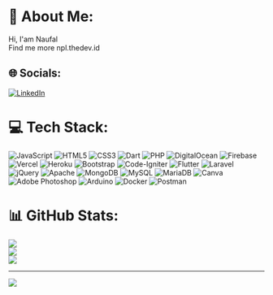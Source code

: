 # 💫 About Me:
Hi, I'am Naufal<br>Find me more npl.thedev.id


## 🌐 Socials:
[![LinkedIn](https://img.shields.io/badge/LinkedIn-%230077B5.svg?logo=linkedin&logoColor=white)](https://linkedin.com/in/https://id.linkedin.com/in/naufal-arrafi-078978192/) 

# 💻 Tech Stack:
![JavaScript](https://img.shields.io/badge/javascript-%23323330.svg?style=plastic&logo=javascript&logoColor=%23F7DF1E) ![HTML5](https://img.shields.io/badge/html5-%23E34F26.svg?style=plastic&logo=html5&logoColor=white) ![CSS3](https://img.shields.io/badge/css3-%231572B6.svg?style=plastic&logo=css3&logoColor=white) ![Dart](https://img.shields.io/badge/dart-%230175C2.svg?style=plastic&logo=dart&logoColor=white) ![PHP](https://img.shields.io/badge/php-%23777BB4.svg?style=plastic&logo=php&logoColor=white) ![DigitalOcean](https://img.shields.io/badge/DigitalOcean-%230167ff.svg?style=plastic&logo=digitalOcean&logoColor=white) ![Firebase](https://img.shields.io/badge/firebase-%23039BE5.svg?style=plastic&logo=firebase) ![Vercel](https://img.shields.io/badge/vercel-%23000000.svg?style=plastic&logo=vercel&logoColor=white) ![Heroku](https://img.shields.io/badge/heroku-%23430098.svg?style=plastic&logo=heroku&logoColor=white) ![Bootstrap](https://img.shields.io/badge/bootstrap-%23563D7C.svg?style=plastic&logo=bootstrap&logoColor=white) ![Code-Igniter](https://img.shields.io/badge/CodeIgniter-%23EF4223.svg?style=plastic&logo=codeIgniter&logoColor=white) ![Flutter](https://img.shields.io/badge/Flutter-%2302569B.svg?style=plastic&logo=Flutter&logoColor=white) ![Laravel](https://img.shields.io/badge/laravel-%23FF2D20.svg?style=plastic&logo=laravel&logoColor=white) ![jQuery](https://img.shields.io/badge/jquery-%230769AD.svg?style=plastic&logo=jquery&logoColor=white) ![Apache](https://img.shields.io/badge/apache-%23D42029.svg?style=plastic&logo=apache&logoColor=white) ![MongoDB](https://img.shields.io/badge/MongoDB-%234ea94b.svg?style=plastic&logo=mongodb&logoColor=white) ![MySQL](https://img.shields.io/badge/mysql-%2300f.svg?style=plastic&logo=mysql&logoColor=white) ![MariaDB](https://img.shields.io/badge/MariaDB-003545?style=plastic&logo=mariadb&logoColor=white) ![Canva](https://img.shields.io/badge/Canva-%2300C4CC.svg?style=plastic&logo=Canva&logoColor=white) ![Adobe Photoshop](https://img.shields.io/badge/adobephotoshop-%2331A8FF.svg?style=plastic&logo=adobephotoshop&logoColor=white) ![Arduino](https://img.shields.io/badge/-Arduino-00979D?style=plastic&logo=Arduino&logoColor=white) ![Docker](https://img.shields.io/badge/docker-%230db7ed.svg?style=plastic&logo=docker&logoColor=white) ![Postman](https://img.shields.io/badge/Postman-FF6C37?style=plastic&logo=postman&logoColor=white)
# 📊 GitHub Stats:
![](https://github-readme-stats.vercel.app/api?username=notdet3cted&theme=tokyonight&hide_border=false&include_all_commits=true&count_private=true)<br/>
![](https://github-readme-streak-stats.herokuapp.com/?user=notdet3cted&theme=tokyonight&hide_border=false)<br/>
![](https://github-readme-stats.vercel.app/api/top-langs/?username=notdet3cted&theme=tokyonight&hide_border=false&include_all_commits=true&count_private=true&layout=compact)

---
[![](https://visitcount.itsvg.in/api?id=notdet3cted&icon=0&color=3)](https://visitcount.itsvg.in)

<!-- Proudly created with GPRM ( https://gprm.itsvg.in ) -->
